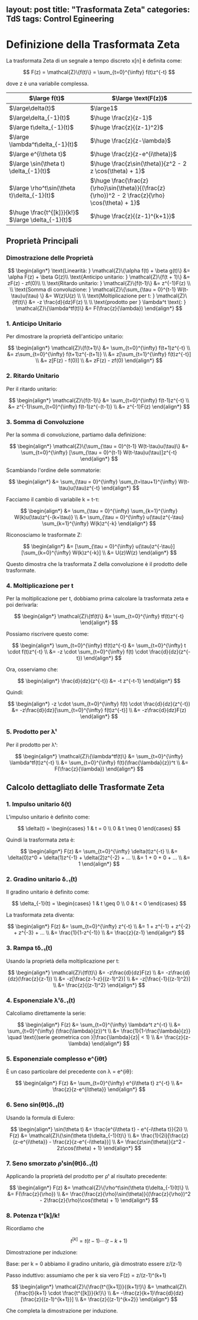 layout: post
title: "Trasformata Zeta"
categories: TdS
tags: Control Egineering
---
# Definizione della Trasformata Zeta

La trasformata Zeta di un segnale a tempo discreto x[n] è definita come:

$$
F(z) = \mathcal{Z}\{f(t)\} = \sum_{t=0}^{\infty} f(t)z^{-t}
$$

dove z è una variabile complessa.

<!--excerpt-->
| $\large f(t)$ | $\large \text{F(z)}$ |
| --- | --- |
| $\large\delta(t)$ | $\large1$ |
| $\large\delta_{-1}(t)$ | $\huge \frac{z}{z-1}$ |
| $\large t\delta_{-1}(t)$ | $\huge \frac{z}{(z-1)^2}$ |
| $\large \lambda^t\delta_{-1}(t)$ | $\huge \frac{z}{z-\lambda}$ |
| $\large e^{i\theta t}$ | $\huge \frac{z}{z-e^{i\theta}}$ |
| $\large \sin(\theta t) \delta_{-1}(t)$ | $\huge \frac{z\sin(\theta)}{z^2 - 2 z \cos(\theta) + 1}$  |
| $\large \rho^t\sin(\theta t)\delta_{-1}(t)$ | $\huge \frac{\frac{z}{\rho}\sin(\theta)}{(\frac{z}{\rho})^2 - 2 \frac{z}{\rho} \cos(\theta) + 1}$  |
| $\huge \frac{t^{[k]}}{k!}$ $\large \delta_{-1}(t)$ | $\huge \frac{z}{(z-1)^{k+1}}$ |

## Proprietà Principali

### Dimostrazione delle Proprietà

$$
\begin{align*}
\text{Linearità: } \mathcal{Z}\{\alpha f(t) + \beta g(t)\} &= \alpha F(z) + \beta G(z)\\
\text{Anticipo unitario:  } \mathcal{Z}\{f(t + 1)\} &= zF(z) - zf(0)\\ \\
\text{Ritardo unitario:  } \mathcal{Z}\{f(t-1)\} &= z^{-1}F(z) \\ \\
\text{Somma di convoluzione: } \mathcal{Z}\{\sum_{\tau = 0}^{t-1} W(t-\tau)u(\tau) \} &= W(z)U(z) \\ \\
\text{Moltiplicazione per t: } \mathcal{Z}\{tf(t)\} &= -z \frac{d}{dz}F(z) \\ \\
\text{prodotto per } \lambda^t \text{: } \mathcal{Z}\{\lambda^tf(t)\} &= F(\frac{z}{\lambda})
\end{align*}
$$

### 1. Anticipo Unitario

Per dimostrare la proprietà dell'anticipo unitario:

$$
\begin{align*}
\mathcal{Z}\{f(t+1)\} &= \sum_{t=0}^{\infty} f(t+1)z^{-t} \\
&= z\sum_{t=0}^{\infty} f(t+1)z^{-(t+1)} \\
&= z[\sum_{t=1}^{\infty} f(t)z^{-t}] \\
&= z[F(z) - f(0)] \\
&= zF(z) - zf(0)
\end{align*}
$$

### 2. Ritardo Unitario

Per il ritardo unitario:

$$
\begin{align*}
\mathcal{Z}\{f(t-1)\} &= \sum_{t=0}^{\infty} f(t-1)z^{-t} \\
&= z^{-1}\sum_{t=0}^{\infty} f(t-1)z^{-(t-1)} \\
&= z^{-1}F(z)
\end{align*}
$$

### 3. Somma di Convoluzione

Per la somma di convoluzione, partiamo dalla definizione:

$$
\begin{align*}
\mathcal{Z}\{\sum_{\tau = 0}^{t-1} W(t-\tau)u(\tau)\} &= \sum_{t=0}^{\infty} [\sum_{\tau = 0}^{t-1} W(t-\tau)u(\tau)]z^{-t}
\end{align*}
$$

Scambiando l'ordine delle sommatorie:

$$
\begin{align*}
&= \sum_{\tau = 0}^{\infty} \sum_{t=\tau+1}^{\infty} W(t-\tau)u(\tau)z^{-t}
\end{align*}
$$

Facciamo il cambio di variabile k = t-τ:

$$
\begin{align*}
&= \sum_{\tau = 0}^{\infty} \sum_{k=1}^{\infty} W(k)u(\tau)z^{-(k+\tau)} \\
&= \sum_{\tau = 0}^{\infty} u(\tau)z^{-\tau} \sum_{k=1}^{\infty} W(k)z^{-k}
\end{align*}
$$

Riconosciamo le trasformate Z:

$$
\begin{align*}
&= [\sum_{\tau = 0}^{\infty} u(\tau)z^{-\tau}][\sum_{k=0}^{\infty} W(k)z^{-k}] \\
&= U(z)W(z)
\end{align*}
$$

Questo dimostra che la trasformata Z della convoluzione è il prodotto delle trasformate.

### 4. Moltiplicazione per t

Per la moltiplicazione per t, dobbiamo prima calcolare la trasformata zeta e poi derivarla:

$$
\begin{align*}
\mathcal{Z}\{tf(t)\} &= \sum_{t=0}^{\infty} tf(t)z^{-t}
\end{align*}
$$

Possiamo riscrivere questo come:

$$
\begin{align*}
\sum_{t=0}^{\infty} tf(t)z^{-t} &= \sum_{t=0}^{\infty} t \cdot f(t)z^{-t} \\
&= -z \cdot \sum_{t=0}^{\infty} f(t) \cdot \frac{d}{dz}(z^{-t})
\end{align*}
$$

Ora, osserviamo che:

$$
\begin{align*}
\frac{d}{dz}(z^{-t}) &= -t z^{-t-1}
\end{align*}
$$

Quindi:

$$
\begin{align*}
-z \cdot \sum_{t=0}^{\infty} f(t) \cdot \frac{d}{dz}(z^{-t}) &= -z\frac{d}{dz}[\sum_{t=0}^{\infty} f(t)z^{-t}] \\
&= -z\frac{d}{dz}F(z)
\end{align*}
$$

### 5. Prodotto per λᵗ

Per il prodotto per λᵗ:

$$
\begin{align*}
\mathcal{Z}\{\lambda^tf(t)\} &= \sum_{t=0}^{\infty} \lambda^tf(t)z^{-t} \\
&= \sum_{t=0}^{\infty} f(t)(\frac{\lambda}{z})^t \\
&= F(\frac{z}{\lambda})
\end{align*}
$$

## Calcolo dettagliato delle Trasformate Zeta

### 1. Impulso unitario δ(t)

L'impulso unitario è definito come:

$$
\delta(t) = \begin{cases} 1 & t = 0 \\ 0 & t \neq 0 \end{cases}
$$

Quindi la trasformata zeta è:

$$
\begin{align*}
F(z) &= \sum_{t=0}^{\infty} \delta(t)z^{-t} \\
&= \delta(0)z^0 + \delta(1)z^{-1} + \delta(2)z^{-2} + ... \\
&= 1 + 0 + 0 + ... \\
&= 1
\end{align*}
$$

### 2. Gradino unitario δ₋₁(t)

Il gradino unitario è definito come:

$$
\delta_{-1}(t) = \begin{cases} 1 & t \geq 0 \\ 0 & t < 0 \end{cases}
$$

La trasformata zeta diventa:

$$
\begin{align*}
F(z) &= \sum_{t=0}^{\infty} z^{-t} \\
&= 1 + z^{-1} + z^{-2} + z^{-3} + ... \\
&= \frac{1}{1-z^{-1}} \\
&= \frac{z}{z-1}
\end{align*}
$$

### 3. Rampa tδ₋₁(t)

Usando la proprietà della moltiplicazione per t:

$$
\begin{align*}
\mathcal{Z}\{tf(t)\} &= -z\frac{d}{dz}F(z) \\
&= -z\frac{d}{dz}(\frac{z}{z-1}) \\
&= -z[\frac{z-1-z}{(z-1)^2}] \\
&= -z[\frac{-1}{(z-1)^2}] \\
&= \frac{z}{(z-1)^2}
\end{align*}
$$

### 4. Esponenziale λᵗδ₋₁(t)

Calcoliamo direttamente la serie:

$$
\begin{align*}
F(z) &= \sum_{t=0}^{\infty} \lambda^t z^{-t} \\
&= \sum_{t=0}^{\infty} (\frac{\lambda}{z})^t \\
&= \frac{1}{1-\frac{\lambda}{z}} \quad \text{(serie geometrica con }|\frac{\lambda}{z}| < 1) \\
&= \frac{z}{z-\lambda}
\end{align*}
$$

### 5. Esponenziale complesso e^{iθt}

È un caso particolare del precedente con λ = e^{iθ}:

$$
\begin{align*}
F(z) &= \sum_{t=0}^{\infty} e^{i\theta t} z^{-t} \\
&= \frac{z}{z-e^{i\theta}}
\end{align*}
$$

### 6. Seno sin(θt)δ₋₁(t)

Usando la formula di Eulero:

$$
\begin{align*}
\sin(\theta t) &= \frac{e^{i\theta t} - e^{-i\theta t}}{2i} \\
F(z) &= \mathcal{Z}\{\sin(\theta t)\delta_{-1}(t)\} \\
&= \frac{1}{2i}[\frac{z}{z-e^{i\theta}} - \frac{z}{z-e^{-i\theta}}] \\
&= \frac{z\sin(\theta)}{z^2 - 2z\cos(\theta) + 1}
\end{align*}
$$

### 7. Seno smorzato ρᵗsin(θt)δ₋₁(t)

Applicando la proprietà del prodotto per ρᵗ al risultato precedente:

$$
\begin{align*}
F(z) &= \mathcal{Z}\{\rho^t\sin(\theta t)\delta_{-1}(t)\} \\
&= F(\frac{z}{\rho}) \\
&= \frac{\frac{z}{\rho}\sin(\theta)}{(\frac{z}{\rho})^2 - 2\frac{z}{\rho}\cos(\theta) + 1}
\end{align*}
$$

### 8. Potenza t^[k]/k!

Ricordiamo che 

$$
t^{[k]}=t(t-1)\cdots(t-k+1)
$$

Dimostrazione per induzione:

Base: per k = 0 abbiamo il gradino unitario, già dimostrato essere z/(z-1)

Passo induttivo: assumiamo che per k sia vero F(z) = z/(z-1)^(k+1)

$$
\begin{align*}
\mathcal{Z}\{\frac{t^{[k+1]}}{(k+1)!}\} &= \mathcal{Z}\{\frac{t}{k+1} \cdot \frac{t^{[k]}}{k!}\} \\
&= -\frac{z}{k+1}\frac{d}{dz}[\frac{z}{(z-1)^{k+1}}] \\
&= \frac{z}{(z-1)^{k+2}}
\end{align*}
$$

Che completa la dimostrazione per induzione.
